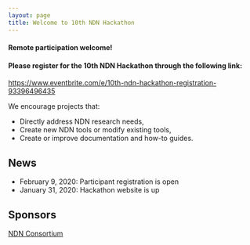```yaml
---
layout: page
title: Welcome to 10th NDN Hackathon
---
```


#### **Remote participation welcome!**

#### **Please register for the 10th NDN Hackathon through the following link:**

<https://www.eventbrite.com/e/10th-ndn-hackathon-registration-93396496435>

We encourage projects that:

 - Directly address NDN research needs,
 - Create new NDN tools or modify existing tools,
 - Create or improve documentation and how-to guides.

## News

- February 9, 2020: Participant registration is open
- January 31, 2020: Hackathon website is up

## Sponsors

[NDN Consortium](https://named-data.net/consortium/)
